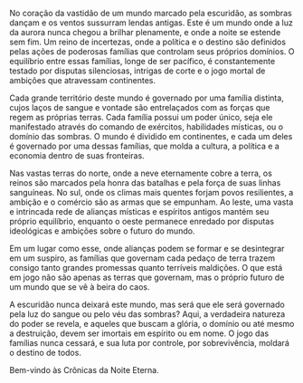 No coração da vastidão de um mundo marcado pela escuridão, as sombras dançam e os ventos sussurram lendas antigas. Este é um mundo onde a luz da aurora nunca chegou a brilhar plenamente, e onde a noite se estende sem fim. Um reino de incertezas, onde a política e o destino são definidos pelas ações de poderosas famílias que controlam seus próprios domínios. O equilíbrio entre essas famílias, longe de ser pacífico, é constantemente testado por disputas silenciosas, intrigas de corte e o jogo mortal de ambições que atravessam continentes.

Cada grande território deste mundo é governado por uma família distinta, cujos laços de sangue e vontade são entrelaçados com as forças que regem as próprias terras. Cada família possui um poder único, seja ele manifestado através do comando de exércitos, habilidades místicas, ou o domínio das sombras. O mundo é dividido em continentes, e cada um deles é governado por uma dessas famílias, que molda a cultura, a política e a economia dentro de suas fronteiras.

Nas vastas terras do norte, onde a neve eternamente cobre a terra, os reinos são marcados pela honra das batalhas e pela força de suas linhas sanguíneas. No sul, onde os climas mais quentes forjam povos resilientes, a ambição e o comércio são as armas que se empunham. Ao leste, uma vasta e intrincada rede de alianças místicas e espíritos antigos mantém seu próprio equilíbrio, enquanto o oeste permanece enredado por disputas ideológicas e ambições sobre o futuro do mundo.

Em um lugar como esse, onde alianças podem se formar e se desintegrar em um suspiro, as famílias que governam cada pedaço de terra trazem consigo tanto grandes promessas quanto terríveis maldições. O que está em jogo não são apenas as terras que governam, mas o próprio futuro de um mundo que se vê à beira do caos.

A escuridão nunca deixará este mundo, mas será que ele será governado pela luz do sangue ou pelo véu das sombras? Aqui, a verdadeira natureza do poder se revela, e aqueles que buscam a glória, o domínio ou até mesmo a destruição, devem ser imortais em espírito ou em nome. O jogo das famílias nunca cessará, e sua luta por controle, por sobrevivência, moldará o destino de todos.

Bem-vindo às Crônicas da Noite Eterna.